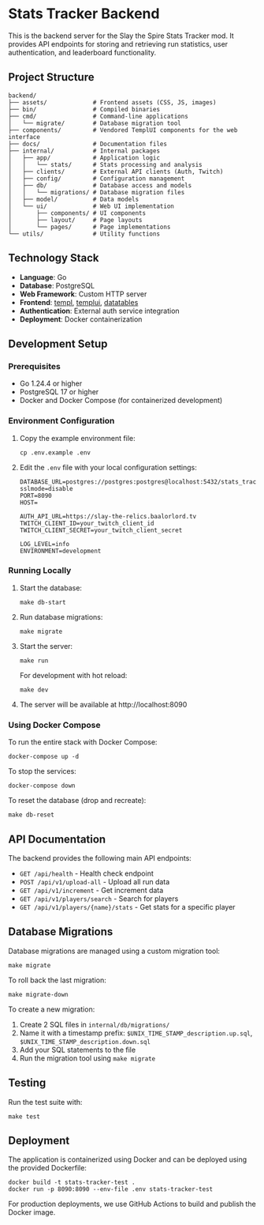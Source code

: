 # Stats Tracker Backend

This is the backend server for the Slay the Spire Stats Tracker mod. It provides API endpoints for storing and retrieving run statistics, user authentication, and leaderboard functionality.

## Project Structure

```
backend/
├── assets/             # Frontend assets (CSS, JS, images)
├── bin/                # Compiled binaries
├── cmd/                # Command-line applications
│   └── migrate/        # Database migration tool
├── components/         # Vendored TemplUI components for the web interface
├── docs/               # Documentation files
├── internal/           # Internal packages
│   ├── app/            # Application logic
│   │   └── stats/      # Stats processing and analysis
│   ├── clients/        # External API clients (Auth, Twitch)
│   ├── config/         # Configuration management
│   ├── db/             # Database access and models
│   │   └── migrations/ # Database migration files
│   ├── model/          # Data models
│   └── ui/             # Web UI implementation
│       ├── components/ # UI components
│       ├── layout/     # Page layouts
│       └── pages/      # Page implementations
└── utils/              # Utility functions
```

## Technology Stack

- **Language**: Go
- **Database**: PostgreSQL
- **Web Framework**: Custom HTTP server
- **Frontend**: [templ](https://templ.guide/), [templui](https://templui.io/), [datatables](https://datatables.net/)
- **Authentication**: External auth service integration
- **Deployment**: Docker containerization

## Development Setup

### Prerequisites

- Go 1.24.4 or higher
- PostgreSQL 17 or higher
- Docker and Docker Compose (for containerized development)

### Environment Configuration

1. Copy the example environment file:
   ```
   cp .env.example .env
   ```

2. Edit the `.env` file with your local configuration settings:
   ```
   DATABASE_URL=postgres://postgres:postgres@localhost:5432/stats_tracker?sslmode=disable
   PORT=8090
   HOST=

   AUTH_API_URL=https://slay-the-relics.baalorlord.tv
   TWITCH_CLIENT_ID=your_twitch_client_id
   TWITCH_CLIENT_SECRET=your_twitch_client_secret

   LOG_LEVEL=info
   ENVIRONMENT=development
   ```

### Running Locally

1. Start the database:
   ```
   make db-start
   ```

2. Run database migrations:
   ```
   make migrate
   ```

3. Start the server:
   ```
   make run
   ```

   For development with hot reload:
   ```
   make dev
   ```

4. The server will be available at http://localhost:8090

### Using Docker Compose

To run the entire stack with Docker Compose:

```
docker-compose up -d
```

To stop the services:

```
docker-compose down
```

To reset the database (drop and recreate):

```
make db-reset
```

## API Documentation

The backend provides the following main API endpoints:

- `GET /api/health` - Health check endpoint
- `POST /api/v1/upload-all` - Upload all run data
- `GET /api/v1/increment` - Get increment data
- `GET /api/v1/players/search` - Search for players
- `GET /api/v1/players/{name}/stats` - Get stats for a specific player

## Database Migrations

Database migrations are managed using a custom migration tool:

```
make migrate
```

To roll back the last migration:

```
make migrate-down
```

To create a new migration:

1. Create 2 SQL files in `internal/db/migrations/`
2. Name it with a timestamp prefix: `$UNIX_TIME_STAMP_description.up.sql`, `$UNIX_TIME_STAMP_description.down.sql`
3. Add your SQL statements to the file
4. Run the migration tool using `make migrate`

## Testing

Run the test suite with:

```
make test
```

## Deployment

The application is containerized using Docker and can be deployed using the provided Dockerfile:

```
docker build -t stats-tracker-test .
docker run -p 8090:8090 --env-file .env stats-tracker-test
```

For production deployments, we use GitHub Actions to build and publish the Docker image.
